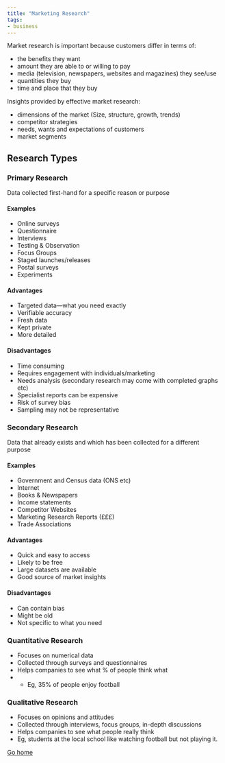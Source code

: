 ```yaml
---
title: "Marketing Research"
tags:
- business
---
```


Market research is important because customers differ in terms of:

- the benefits they want
- amount they are able to or willing to pay
- media (television, newspapers, websites and magazines) they see/use
- quantities they buy
- time and place that they buy

Insights provided by effective market research:
- dimensions of the market (Size, structure, growth, trends)
- competitor strategies
- needs, wants and expectations of customers
- market segments 

## Research Types

### Primary Research
Data collected first-hand for a specific reason or purpose

#### Examples

- Online surveys
- Questionnaire
- Interviews
- Testing & Observation
- Focus Groups
- Staged launches/releases
- Postal surveys
- Experiments

#### Advantages

- Targeted data—what you need exactly
- Verifiable accuracy
- Fresh data
- Kept private
- More detailed

#### Disadvantages
- Time consuming
- Requires engagement with individuals/marketing
- Needs analysis (secondary research may come with completed graphs etc)
- Specialist reports can be expensive
- Risk of survey bias
- Sampling may not be representative

### Secondary Research
Data that already exists and which has been collected for a different purpose

#### Examples

- Government and Census data (ONS etc)
- Internet
- Books & Newspapers
- Income statements
- Competitor Websites
- Marketing Research Reports (£££)
- Trade Associations

#### Advantages
- Quick and easy to access
- Likely to be free
- Large datasets are available 
- Good source of market insights

#### Disadvantages
- Can contain bias
- Might be old
- Not specific to what you need


### Quantitative Research
- Focuses on numerical data 
- Collected through surveys and questionnaires
- Helps companies to see what % of people think what
- - Eg, 35% of people enjoy football

### Qualitative Research
- Focuses on opinions and attitudes
- Collected through interviews, focus  groups, in-depth discussions
- Helps companies to see what people really think
- Eg, students at the local school like watching football but not playing it.



[Go home](/)